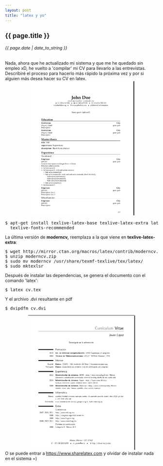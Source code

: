 ```yaml
---
layout: post
title: "latex y yo"
---
```


## {{ page.title }}
###### {{ page.date | date_to_string }}

<div class="p">Nada, ahora que he actualizado mi sistema y que me he quedado sin empleo xD, he vuelto a 'compilar' mi CV para llevarlo a las entrevistas. Describiré el proceso para hacerlo más rápido la próxima vez y por si alguien más desea hacer su CV en latex.
</div>

<div align="center">
<a href="http://www.sharepdfbooks.com/ZZKLWWMPNYPU/template_banking_black.pdf.html" target="_blank"><img src="/assets/img/47.png" style="width: 350px; height: 442px;"></a>
</div>

<pre class="sh_sh">
$ apt-get install texlive-latex-base texlive-latex-extra latex-xcolor \
  texlive-fonts-recommended
</pre>

<div class="p">La última versión de <strong>moderncv,</strong> reemplaza a la que viene en <strong>texlive-latex-extra</strong>:
</div>

<pre class="sh_sh">
$ wget http://mirror.ctan.org/macros/latex/contrib/moderncv.zip
$ unzip moderncv.zip
$ sudo mv moderncv /usr/share/texmf-texlive/tex/latex/
$ sudo mktexlsr
</pre>

<div class="p">Después de instalar las dependencias, se genera el documento con el comando 'latex':
</div>

<pre class="sh_sh">
$ latex cv.tex
</pre>

<div class="p">Y el archivo .dvi resultante en pdf
</div>

<pre class="sh_sh">
$ dvipdfm cv.dvi
</pre>

<div align="center">
<a href="https://gist.github.com/2704079" target="_blank"><img src="/assets/img/48.png" style="width: 353px; height: 444px;"></a>
</div>

<div class="p">O se puede entrar a <a href="https://www.sharelatex.com" target="_blank">https://www.sharelatex.com</a> y olvidar de instalar nada en el sistema =)
</div>
